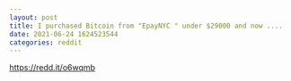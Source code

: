 ```yaml
--- 
layout: post 
title: I purchased Bitcoin from "EpayNYC " under $29000 and now .... 
date: 2021-06-24 1624523544 
categories: reddit 
--- 
```

https://redd.it/o6wqmb